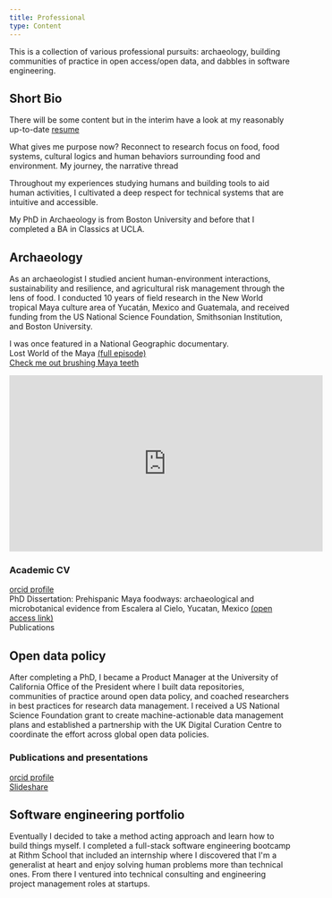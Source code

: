 ```yaml
---
title: Professional
type: Content
---
```

This is a collection of various professional pursuits: archaeology, building communities of practice in open access/open data, and dabbles in software engineering.

## Short Bio
There will be some content but in the interim have a look at my reasonably up-to-date [resume](/resume/stephanie_simms_resume.pdf)

What gives me purpose now? Reconnect to research focus on food, food systems, cultural logics and human behaviors surrounding food and environment. My journey, the narrative thread 
 
Throughout my experiences studying humans and building tools to aid human activities, I cultivated a deep respect for technical systems that are intuitive and accessible. 

My PhD in Archaeology is from Boston University and before that I completed a BA in Classics at UCLA.

## Archaeology
As an archaeologist I studied ancient human-environment interactions, sustainability and resilience, and agricultural risk management through the lens of food. I conducted 10 years of field research in the New World tropical Maya culture area of Yucatán, Mexico and Guatemala, and received funding from the US National Science Foundation, Smithsonian Institution, and Boston University.
 
I was once featured in a National Geographic documentary.  
Lost World of the Maya [(full episode)](https://www.youtube.com/watch?v=7MFKy7DJsCY)   
[Check me out brushing Maya teeth](https://education.nationalgeographic.org/resource/clues-mayan-prosperity/)

<iframe width="560" height="315" src="https://www.youtube.com/embed/7MFKy7DJsCY?si=JrPYQKvIMu6y0_nH&amp;controls=0" title="YouTube video player" frameborder="0" allow="accelerometer; autoplay; clipboard-write; encrypted-media; gyroscope; picture-in-picture; web-share" referrerpolicy="strict-origin-when-cross-origin" allowfullscreen></iframe>

### Academic CV
[orcid profile](https://orcid.org/0000-0001-9129-3790)    
PhD Dissertation: Prehispanic Maya foodways: archaeological and microbotanical evidence from Escalera al Cielo, Yucatan, Mexico [(open access link)](https://hdl.handle.net/2144/14269)   
Publications   

## Open data policy
After completing a PhD, I became a Product Manager at the University of California Office of the President where I built data repositories, communities of practice around open data policy, and coached researchers in best practices for research data management. I received a US National Science Foundation grant to create machine-actionable data management plans and established a partnership with the UK Digital Curation Centre to coordinate the effort across global open data policies.

### Publications and presentations
[orcid profile](https://orcid.org/0000-0001-9129-3790)  
[Slideshare](https://www.slideshare.net/StephanieSimms)

## Software engineering portfolio
Eventually I decided to take a method acting approach and learn how to build things myself. I completed a full-stack software engineering bootcamp at Rithm School that included an internship where I discovered that I'm a generalist at heart and enjoy solving human problems more than technical ones. From there I ventured into technical consulting and engineering project management roles at startups.
